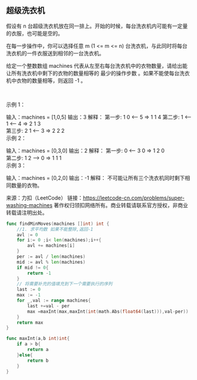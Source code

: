 ## 超级洗衣机
假设有 n 台超级洗衣机放在同一排上。开始的时候，每台洗衣机内可能有一定量的衣服，也可能是空的。

在每一步操作中，你可以选择任意 m (1 <= m <= n) 台洗衣机，与此同时将每台洗衣机的一件衣服送到相邻的一台洗衣机。

给定一个整数数组 machines 代表从左至右每台洗衣机中的衣物数量，请给出能让所有洗衣机中剩下的衣物的数量相等的 最少的操作步数 。如果不能使每台洗衣机中衣物的数量相等，则返回 -1 。

 

示例 1：

输入：machines = [1,0,5]
输出：3
解释：
第一步:    1     0 <-- 5    =>    1     1     4
第二步:    1 <-- 1 <-- 4    =>    2     1     3    
第三步:    2     1 <-- 3    =>    2     2     2   
示例 2：

输入：machines = [0,3,0]
输出：2
解释：
第一步:    0 <-- 3     0    =>    1     2     0    
第二步:    1     2 --> 0    =>    1     1     1     
示例 3：

输入：machines = [0,2,0]
输出：-1
解释：
不可能让所有三个洗衣机同时剩下相同数量的衣物。
 

来源：力扣（LeetCode）
链接：https://leetcode-cn.com/problems/super-washing-machines
著作权归领扣网络所有。商业转载请联系官方授权，非商业转载请注明出处。
```go
func findMinMoves(machines []int) int {
    //1. 求平均数 如果不能整除,返回-1
    avl := 0
    for i:= 0 ;i< len(machines);i++{
        avl += machines[i]
    }
    per := avl / len(machines)
    mid := avl % len(machines)
    if mid != 0{
        return -1
    }
    // 将需要补充的值填充到下一个需要执行的序列
    last := 0
    max := -1
    for _,val := range machines{
        last +=val - per
        max =maxInt(max,maxInt(int(math.Abs(float64(last))),val-per)) 
    }
    return max
}

func maxInt(a,b int)int{
    if a > b{
        return a
    }else{
        return b
    }
}
```

